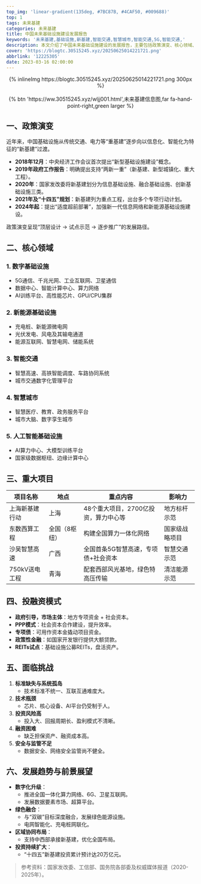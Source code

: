 ```yaml
---
top_img: 'linear-gradient(135deg, #7BC87B, #4CAF50, #009688)'
top: 1
tags: 未来基建
categories: 未来基建
title: 中国未来基础设施建设发展报告
keywords: '未来基建,基础设施,新基建,智能交通,智慧城市,智能交通,5G,智能交通,'
description: 本文介绍了中国未来基础设施建设的发展报告，主要包括政策演变、核心领域、重大项目和投融资模式等内容。
cover: 'https://blogtc.30515245.xyz/20250625014221721.png'
abbrlink: '12225305'
date: 2023-03-16 02:00:00
---
```


<div style="text-align: center;">
{% inlineImg https://blogtc.30515245.xyz/20250625014221721.png 300px %}
</div>

<br>

<div style="text-align: center;">
{% btn 'https://ww.30515245.xyz/wljj001.html',未来基建信息图,far fa-hand-point-right,green larger %}
</div>

## 一、政策演变

近年来，中国基础设施从传统交通、电力等“重基建”逐步向以信息化、智能化为特征的“新基建”过渡。

- **2018年12月**：中央经济工作会议首次提出“新型基础设施建设”概念。
- **2019年政府工作报告**：明确提出支持“两新一重”（新基建、新型城镇化、重大工程）。
- **2020年**：国家发改委将新基建划分为信息基础设施、融合基础设施、创新基础设施三类。
- **2021年及“十四五”规划**：新基建列为重点工程，出台多个专项行动计划。
- **2024年起**：提出“适度超前部署”，加强新一代信息网络和新能源基础设施建设。

政策演变呈现“顶层设计 → 试点示范 → 逐步推广”的发展路径。

## 二、核心领域

### 1. 数字基础设施
- 5G通信、千兆光网、工业互联网、卫星通信
- 数据中心、智能计算中心、算力网络
- AI训练平台、高性能芯片、GPU/CPU集群

### 2. 新能源基础设施
- 充电桩、新能源微电网
- 光伏发电、风电及其输电通道
- 能源互联网、智慧电网、储能系统

### 3. 智能交通
- 智慧高速、高铁智能调度、车路协同系统
- 城市交通数字化管理平台

### 4. 智慧城市
- 智慧医疗、教育、政务服务平台
- 城市大脑、数字孪生城市

### 5. 人工智能基础设施
- AI算力中心、大模型训练平台
- 国家级数据枢纽、边缘计算中心

## 三、重大项目

| 项目名称        | 地点        | 重点内容                               | 影响力         |
|-----------------|-------------|----------------------------------------|----------------|
| 上海新基建行动  | 上海        | 48个重大项目，2700亿投资，算力中心等   | 地方标杆示范   |
| 东数西算工程    | 全国（8枢纽）| 构建全国算力一体化网络                   | 国家级战略项目 |
| 沙吴智慧高速    | 广西        | 全国首条5G智慧高速，专项债+社会资本     | 智慧交通示范   |
| 750kV送电工程   | 青海        | 配套西部风光基地，绿色特高压传输         | 清洁能源示范   |

## 四、投融资模式

- **政府引导，市场主体**：地方专项资金 + 社会资本。
- **PPP模式**：社会资本合作建设，提升效率。
- **专项债**：可用作资本金撬动项目资金。
- **政策性金融**：如国家开发银行提供大额贷款。
- **REITs试点**：基础设施公募REITs，盘活资产。

## 五、面临挑战

1. **标准缺失与系统孤岛**
   - 技术标准不统一、互联互通难度大。
2. **技术瓶颈**
   - 芯片、核心设备、AI平台仍受制于人。
3. **投资风险高**
   - 投入大、回报周期长、盈利模式不清晰。
4. **融资困难**
   - 缺乏担保资产、融资成本高。
5. **安全与监管不足**
   - 数据安全、网络安全监管尚不健全。

## 六、发展趋势与前景展望

- **数字化升级**：
  - 推进全国一体化算力网络、6G、卫星互联网。
  - 发展数据要素市场、超算平台。
- **绿色融合**：
  - 与“双碳”目标深度融合，发展绿色能源设施。
  - 电网智能化、充电桩网联化。
- **区域协同布局**：
  - 支持中西部承接新基建，优化全国布局。
- **投资持续扩大**：
  - “十四五”新基建投资累计预计达20万亿元。

> 参考资料：国家发改委、工信部、国务院各部委及权威媒体报道（2020-2025年）。
